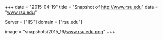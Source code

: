 
+++
date = "2015-04-19"
title = "Snapshot of http://www.rsu.edu"
data = "www.rsu.edu"

Server = ["IIS"]
domain = ["rsu.edu"]

  image = "snapshots/2015_16/www.rsu.edu.png"
+++
#
